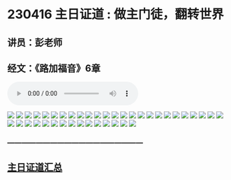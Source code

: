 # 230416 主日证道 : 做主门徒，翻转世界
## 讲员：彭老师
## 经文：《路加福音》6章

<audio controls src="./230416.mp3"></audio>

![](./images/1.jpg)
![](./images/2.jpg)
![](./images/3.jpg)
![](./images/4.jpg)
![](./images/5.jpg)
![](./images/6.jpg)
![](./images/7.jpg)
![](./images/8.jpg)
![](./images/9.jpg)
![](./images/10.jpg)
![](./images/11.jpg)
![](./images/12.jpg)
![](./images/13.jpg)
![](./images/14.jpg)
![](./images/15.jpg)
![](./images/16.jpg)
![](./images/17.jpg)
![](./images/18.jpg)
![](./images/19.jpg)
![](./images/20.jpg)
![](./images/21.jpg)
![](./images/22.jpg)
![](./images/23.jpg)
![](./images/24.jpg)
![](./images/25.jpg)
![](./images/26.jpg)
![](./images/27.jpg)
![](./images/28.jpg)
![](./images/29.jpg)
![](./images/30.jpg)
![](./images/31.jpg)
![](./images/32.jpg)
![](./images/33.jpg)
![](./images/34.jpg)
![](./images/35.jpg)
![](./images/36.jpg)
![](./images/37.jpg)
![](./images/38.jpg)
![](./images/39.jpg)
![](./images/40.jpg)


### ———————————————————

## [主日证道汇总](https://nccchurch.github.io/Sermons/)
